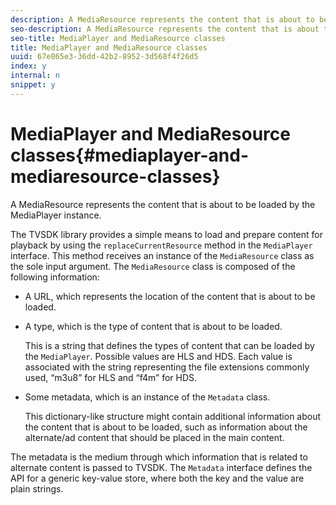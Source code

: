 ```yaml
---
description: A MediaResource represents the content that is about to be loaded by the MediaPlayer instance.
seo-description: A MediaResource represents the content that is about to be loaded by the MediaPlayer instance.
seo-title: MediaPlayer and MediaResource classes
title: MediaPlayer and MediaResource classes
uuid: 67e865e3-36dd-42b2-8952-3d568f4f26d5
index: y
internal: n
snippet: y
---
```


# MediaPlayer and MediaResource classes{#mediaplayer-and-mediaresource-classes}

A MediaResource represents the content that is about to be loaded by the MediaPlayer instance.

<a id="section_B09A012C97454AF58CE2269B800D8027"></a>

The TVSDK library provides a simple means to load and prepare content for playback by using the `replaceCurrentResource` method in the `MediaPlayer` interface. This method receives an instance of the `MediaResource` class as the sole input argument. The `MediaResource` class is composed of the following information:

* A URL, which represents the location of the content that is about to be loaded. 
* A type, which is the type of content that is about to be loaded.

  This is a string that defines the types of content that can be loaded by the `MediaPlayer`. Possible values are HLS and HDS. Each value is associated with the string representing the file extensions commonly used, “m3u8” for HLS and “f4m” for HDS. 
* Some metadata, which is an instance of the `Metadata` class.

  This dictionary-like structure might contain additional information about the content that is about to be loaded, such as information about the alternate/ad content that should be placed in the main content.

The metadata is the medium through which information that is related to alternate content is passed to TVSDK. The `Metadata` interface defines the API for a generic key-value store, where both the key and the value are plain strings. 
